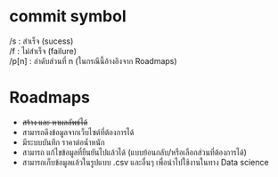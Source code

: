 # commit symbol
/s : สำเร็จ (sucess) <br>
/f : ไม่สำเร็จ (failure)<br>
/p[n] : ลำดับส่วนที่ n (ในกรณีนี้อ้างอิงจาก Roadmaps)<br>
# Roadmaps
- ~~สร้าง และ หาผลลัพธ์ได้~~
- สามารถดึงข้อมูลจากเว็บไซต์ที่ต้องการได้ 
- มีระบบบันทึก ราคาต่อน้ำหนัก
- สามารถ แก้ไขข้อมูลที่ยืนยันไปแล้วได้ (แบบย้อนกลับ/หรือเลือกส่วนที่ต้องการได้)
- สามารถเก็บข้อมูลแล้วในรูปแบบ .csv และอื่นๆ เพื่อนำไปใช้งานในทาง Data science
